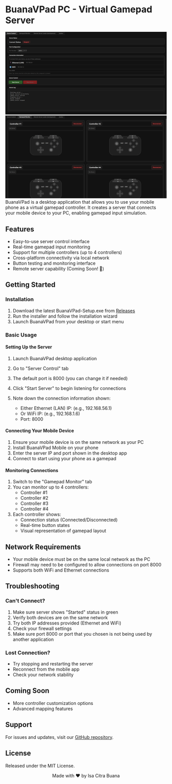 # BuanaVPad PC - Virtual Gamepad Server
<img src="docs/server-control-img.png" alt="BuanaVPad Banner" width="800"/>

<img src="docs/gamepad-monitor-img.png" alt="BuanaVPad Banner" width="800"/>
BuanaVPad is a desktop application that allows you to use your mobile phone as a virtual gamepad controller. It creates a server that connects your mobile device to your PC, enabling gamepad input simulation.

## Features
- Easy-to-use server control interface
- Real-time gamepad input monitoring
- Support for multiple controllers (up to 4 controllers)
- Cross-platform connectivity via local network
- Button testing and monitoring interface
- Remote server capability (Coming Soon! 🚧)

## Getting Started

### Installation
1. Download the latest BuanaVPad-Setup.exe from [Releases](https://ristek.link/buana-vpad-windows)
2. Run the installer and follow the installation wizard
3. Launch BuanaVPad from your desktop or start menu

### Basic Usage

#### Setting Up the Server

1. Launch BuanaVPad desktop application

2. Go to "Server Control" tab

3. The default port is 8000 (you can change it if needed)
4. Click "Start Server" to begin listening for connections
5. Note down the connection information shown:
   - Either Ethernet (LAN) IP: (e.g., 192.168.56.1)
   - Or WiFi IP: (e.g., 192.168.1.6)
   - Port: 8000

#### Connecting Your Mobile Device
1. Ensure your mobile device is on the same network as your PC
2. Install BuanaVPad Mobile on your phone
3. Enter the server IP and port shown in the desktop app
4. Connect to start using your phone as a gamepad

#### Monitoring Connections
1. Switch to the "Gamepad Monitor" tab
2. You can monitor up to 4 controllers:
   - Controller #1
   - Controller #2
   - Controller #3
   - Controller #4
3. Each controller shows:
   - Connection status (Connected/Disconnected)
   - Real-time button states
   - Visual representation of gamepad layout

## Network Requirements
- Your mobile device must be on the same local network as the PC
- Firewall may need to be configured to allow connections on port 8000
- Supports both WiFi and Ethernet connections

## Troubleshooting

### Can't Connect?
1. Make sure server shows "Started" status in green
2. Verify both devices are on the same network
3. Try both IP addresses provided (Ethernet and WiFi)
4. Check your firewall settings
5. Make sure port 8000 or port that you chosen is not being used by another application

### Lost Connection?
- Try stopping and restarting the server
- Reconnect from the mobile app
- Check your network stability

## Coming Soon
- More controller customization options
- Advanced mapping features

## Support
For issues and updates, visit our [GitHub repository](https://github.com/isaui/buana-vpad).

## License
Released under the MIT License.


<div align="center">
Made with ❤️ by Isa Citra Buana
</div>